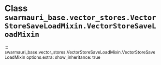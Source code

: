 # Class `swarmauri_base.vector_stores.VectorStoreSaveLoadMixin.VectorStoreSaveLoadMixin`

::: swarmauri_base.vector_stores.VectorStoreSaveLoadMixin.VectorStoreSaveLoadMixin
    options.extra:
      show_inheritance: true

